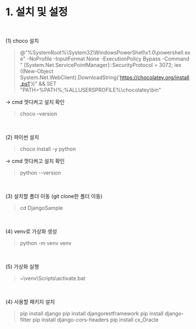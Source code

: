 # 1. 설치 및 설정

<br/>

(1) choco 설치

>@"%SystemRoot%\System32\WindowsPowerShell\v1.0\powershell.exe" -NoProfile -InputFormat None -ExecutionPolicy Bypass -Command " [System.Net.ServicePointManager]::SecurityProtocol = 3072; iex ((New-Object System.Net.WebClient).DownloadString('https://chocolatey.org/install.ps1'))" && SET "PATH=%PATH%;%ALLUSERSPROFILE%\chocolatey\bin"

→ cmd 껏다켜고 설치 확인

> choco –version

<br/>

(2) 파이썬 설치

> choco install -y python

→ cmd 껏다켜고 설치 확인

> python --version

<br/>

(3) 설치할 폴더 이동 (git clone한 폴더 이동)

> cd DjangoSample

<br/>

(4) venv로 가상화 생성

> python -m venv venv

<br/>

(5) 가상화 실행
> ~\venv\Scripts\activate.bat

<br/>

(4) 사용할 패키지 설치

> pip install django
> pip install djangorestframework
> pip install django-filter
> pip install django-cors-headers
> pip install cx_Oracle

<br/>
